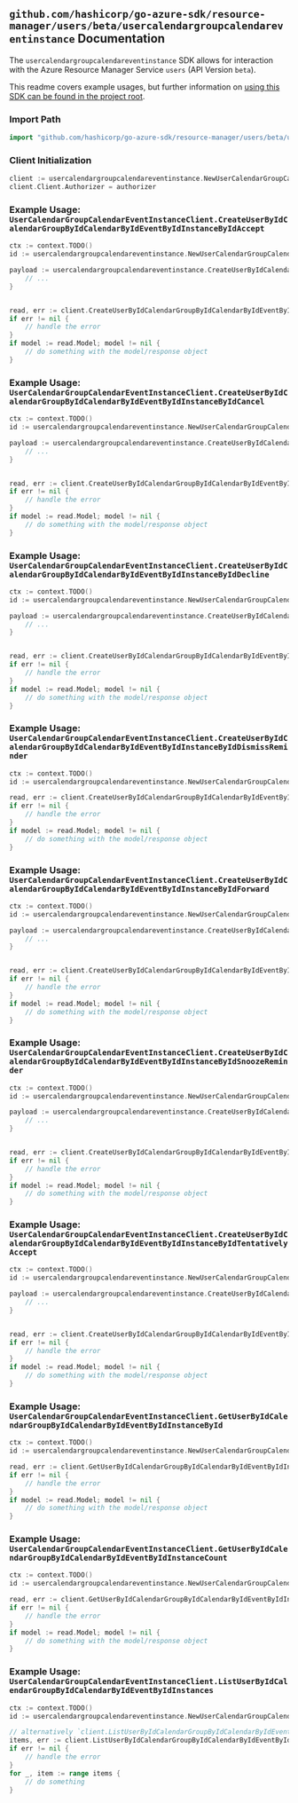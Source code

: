 
## `github.com/hashicorp/go-azure-sdk/resource-manager/users/beta/usercalendargroupcalendareventinstance` Documentation

The `usercalendargroupcalendareventinstance` SDK allows for interaction with the Azure Resource Manager Service `users` (API Version `beta`).

This readme covers example usages, but further information on [using this SDK can be found in the project root](https://github.com/hashicorp/go-azure-sdk/tree/main/docs).

### Import Path

```go
import "github.com/hashicorp/go-azure-sdk/resource-manager/users/beta/usercalendargroupcalendareventinstance"
```


### Client Initialization

```go
client := usercalendargroupcalendareventinstance.NewUserCalendarGroupCalendarEventInstanceClientWithBaseURI("https://management.azure.com")
client.Client.Authorizer = authorizer
```


### Example Usage: `UserCalendarGroupCalendarEventInstanceClient.CreateUserByIdCalendarGroupByIdCalendarByIdEventByIdInstanceByIdAccept`

```go
ctx := context.TODO()
id := usercalendargroupcalendareventinstance.NewUserCalendarGroupCalendarEventInstanceID("userIdValue", "calendarGroupIdValue", "calendarIdValue", "eventIdValue", "eventId1Value")

payload := usercalendargroupcalendareventinstance.CreateUserByIdCalendarGroupByIdCalendarByIdEventByIdInstanceByIdAcceptRequest{
	// ...
}


read, err := client.CreateUserByIdCalendarGroupByIdCalendarByIdEventByIdInstanceByIdAccept(ctx, id, payload)
if err != nil {
	// handle the error
}
if model := read.Model; model != nil {
	// do something with the model/response object
}
```


### Example Usage: `UserCalendarGroupCalendarEventInstanceClient.CreateUserByIdCalendarGroupByIdCalendarByIdEventByIdInstanceByIdCancel`

```go
ctx := context.TODO()
id := usercalendargroupcalendareventinstance.NewUserCalendarGroupCalendarEventInstanceID("userIdValue", "calendarGroupIdValue", "calendarIdValue", "eventIdValue", "eventId1Value")

payload := usercalendargroupcalendareventinstance.CreateUserByIdCalendarGroupByIdCalendarByIdEventByIdInstanceByIdCancelRequest{
	// ...
}


read, err := client.CreateUserByIdCalendarGroupByIdCalendarByIdEventByIdInstanceByIdCancel(ctx, id, payload)
if err != nil {
	// handle the error
}
if model := read.Model; model != nil {
	// do something with the model/response object
}
```


### Example Usage: `UserCalendarGroupCalendarEventInstanceClient.CreateUserByIdCalendarGroupByIdCalendarByIdEventByIdInstanceByIdDecline`

```go
ctx := context.TODO()
id := usercalendargroupcalendareventinstance.NewUserCalendarGroupCalendarEventInstanceID("userIdValue", "calendarGroupIdValue", "calendarIdValue", "eventIdValue", "eventId1Value")

payload := usercalendargroupcalendareventinstance.CreateUserByIdCalendarGroupByIdCalendarByIdEventByIdInstanceByIdDeclineRequest{
	// ...
}


read, err := client.CreateUserByIdCalendarGroupByIdCalendarByIdEventByIdInstanceByIdDecline(ctx, id, payload)
if err != nil {
	// handle the error
}
if model := read.Model; model != nil {
	// do something with the model/response object
}
```


### Example Usage: `UserCalendarGroupCalendarEventInstanceClient.CreateUserByIdCalendarGroupByIdCalendarByIdEventByIdInstanceByIdDismissReminder`

```go
ctx := context.TODO()
id := usercalendargroupcalendareventinstance.NewUserCalendarGroupCalendarEventInstanceID("userIdValue", "calendarGroupIdValue", "calendarIdValue", "eventIdValue", "eventId1Value")

read, err := client.CreateUserByIdCalendarGroupByIdCalendarByIdEventByIdInstanceByIdDismissReminder(ctx, id)
if err != nil {
	// handle the error
}
if model := read.Model; model != nil {
	// do something with the model/response object
}
```


### Example Usage: `UserCalendarGroupCalendarEventInstanceClient.CreateUserByIdCalendarGroupByIdCalendarByIdEventByIdInstanceByIdForward`

```go
ctx := context.TODO()
id := usercalendargroupcalendareventinstance.NewUserCalendarGroupCalendarEventInstanceID("userIdValue", "calendarGroupIdValue", "calendarIdValue", "eventIdValue", "eventId1Value")

payload := usercalendargroupcalendareventinstance.CreateUserByIdCalendarGroupByIdCalendarByIdEventByIdInstanceByIdForwardRequest{
	// ...
}


read, err := client.CreateUserByIdCalendarGroupByIdCalendarByIdEventByIdInstanceByIdForward(ctx, id, payload)
if err != nil {
	// handle the error
}
if model := read.Model; model != nil {
	// do something with the model/response object
}
```


### Example Usage: `UserCalendarGroupCalendarEventInstanceClient.CreateUserByIdCalendarGroupByIdCalendarByIdEventByIdInstanceByIdSnoozeReminder`

```go
ctx := context.TODO()
id := usercalendargroupcalendareventinstance.NewUserCalendarGroupCalendarEventInstanceID("userIdValue", "calendarGroupIdValue", "calendarIdValue", "eventIdValue", "eventId1Value")

payload := usercalendargroupcalendareventinstance.CreateUserByIdCalendarGroupByIdCalendarByIdEventByIdInstanceByIdSnoozeReminderRequest{
	// ...
}


read, err := client.CreateUserByIdCalendarGroupByIdCalendarByIdEventByIdInstanceByIdSnoozeReminder(ctx, id, payload)
if err != nil {
	// handle the error
}
if model := read.Model; model != nil {
	// do something with the model/response object
}
```


### Example Usage: `UserCalendarGroupCalendarEventInstanceClient.CreateUserByIdCalendarGroupByIdCalendarByIdEventByIdInstanceByIdTentativelyAccept`

```go
ctx := context.TODO()
id := usercalendargroupcalendareventinstance.NewUserCalendarGroupCalendarEventInstanceID("userIdValue", "calendarGroupIdValue", "calendarIdValue", "eventIdValue", "eventId1Value")

payload := usercalendargroupcalendareventinstance.CreateUserByIdCalendarGroupByIdCalendarByIdEventByIdInstanceByIdTentativelyAcceptRequest{
	// ...
}


read, err := client.CreateUserByIdCalendarGroupByIdCalendarByIdEventByIdInstanceByIdTentativelyAccept(ctx, id, payload)
if err != nil {
	// handle the error
}
if model := read.Model; model != nil {
	// do something with the model/response object
}
```


### Example Usage: `UserCalendarGroupCalendarEventInstanceClient.GetUserByIdCalendarGroupByIdCalendarByIdEventByIdInstanceById`

```go
ctx := context.TODO()
id := usercalendargroupcalendareventinstance.NewUserCalendarGroupCalendarEventInstanceID("userIdValue", "calendarGroupIdValue", "calendarIdValue", "eventIdValue", "eventId1Value")

read, err := client.GetUserByIdCalendarGroupByIdCalendarByIdEventByIdInstanceById(ctx, id)
if err != nil {
	// handle the error
}
if model := read.Model; model != nil {
	// do something with the model/response object
}
```


### Example Usage: `UserCalendarGroupCalendarEventInstanceClient.GetUserByIdCalendarGroupByIdCalendarByIdEventByIdInstanceCount`

```go
ctx := context.TODO()
id := usercalendargroupcalendareventinstance.NewUserCalendarGroupCalendarEventID("userIdValue", "calendarGroupIdValue", "calendarIdValue", "eventIdValue")

read, err := client.GetUserByIdCalendarGroupByIdCalendarByIdEventByIdInstanceCount(ctx, id)
if err != nil {
	// handle the error
}
if model := read.Model; model != nil {
	// do something with the model/response object
}
```


### Example Usage: `UserCalendarGroupCalendarEventInstanceClient.ListUserByIdCalendarGroupByIdCalendarByIdEventByIdInstances`

```go
ctx := context.TODO()
id := usercalendargroupcalendareventinstance.NewUserCalendarGroupCalendarEventID("userIdValue", "calendarGroupIdValue", "calendarIdValue", "eventIdValue")

// alternatively `client.ListUserByIdCalendarGroupByIdCalendarByIdEventByIdInstances(ctx, id)` can be used to do batched pagination
items, err := client.ListUserByIdCalendarGroupByIdCalendarByIdEventByIdInstancesComplete(ctx, id)
if err != nil {
	// handle the error
}
for _, item := range items {
	// do something
}
```
